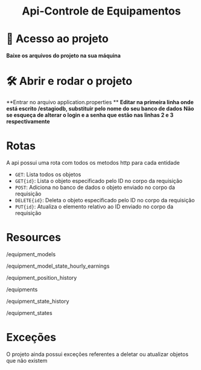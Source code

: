 <h1 align="center"> Api-Controle de Equipamentos </h1>

# 📁 Acesso ao projeto

**Baixe os arquivos do projeto na sua máquina**

# 🛠️ Abrir e rodar o projeto

**Entrar no arquivo application.properties **
**Editar na primeira linha onde está escrito /estagiodb, substituir pelo nome do seu banco de dados**
**Não se esqueça de alterar o login e a senha que estão nas linhas 2 e 3 respectivamente**

# Rotas

<p>A api possui uma rota com todos os metodos http para cada entidade</p>

- `GET`: Lista todos os objetos
- `GET{id}`: Lista o objeto especificado pelo ID no corpo da requisição
- `POST`: Adiciona no banco de dados o objeto enviado no corpo da requisição
- `DELETE{id}`: Deleta o objeto especificado pelo ID no corpo da requisição
- `PUT{id}`: Atualiza o elemento relativo ao ID enviado no corpo da requisição

# Resources

<p>/equipment_models</p>
<p>/equipment_model_state_hourly_earnings</p>
<p>/equipment_position_history</p>
<p>/equipments</p>
<p>/equipment_state_history</p>
<p>/equipment_states</p>

# Exceções

<p>O projeto ainda possui exceções referentes a deletar ou atualizar objetos que não existem
